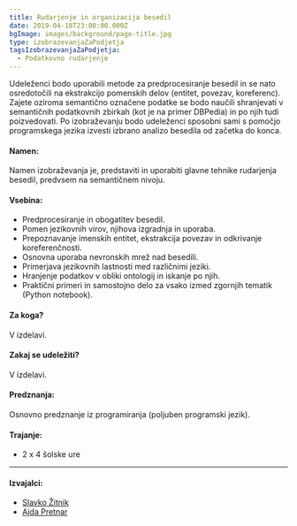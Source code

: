 ```yaml
---
title: Rudarjenje in organizacija besedil
date: 2019-04-18T23:00:00.000Z
bgImage: images/background/page-title.jpg
type: izobrazevanjaZaPodjetja
tagsIzobrazevanjaZaPodjetja:
  - Podatkovno rudarjenje
---
```

Udeleženci bodo uporabili metode za predprocesiranje besedil in se nato osredotočili na ekstrakcijo pomenskih delov (entitet, povezav, koreferenc). Zajete oziroma semantično označene podatke se bodo naučili shranjevati v semantičnih podatkovnih zbirkah (kot je na primer DBPedia) in po njih tudi poizvedovati. Po izobraževanju bodo udeleženci sposobni sami s pomočjo programskega jezika izvesti izbrano analizo besedila od začetka do konca.

#### Namen:

Namen izobraževanja je, predstaviti in uporabiti glavne tehnike rudarjenja besedil, predvsem na semantičnem nivoju. 

#### Vsebina:

* Predprocesiranje in obogatitev besedil.
* Pomen jezikovnih virov, njihova izgradnja in uporaba.
* Prepoznavanje imenskih entitet, ekstrakcija povezav in odkrivanje koreferenčnosti.
* Osnovna uporaba nevronskih mrež nad besedili.
* Primerjava jezikovnih lastnosti med različnimi jeziki.
* Hranjenje podatkov v obliki ontologij in iskanje po njih.
* Praktični primeri in samostojno delo za vsako izmed zgornjih tematik (Python notebook).

#### Za koga?

V izdelavi.

#### Zakaj se udeležiti?

V izdelavi.

#### Predznanja:

Osnovno predznanje iz programiranja (poljuben programski jezik).

#### Trajanje:

* 2 x 4 šolske ure

- - -

#### Izvajalci:

* [Slavko Žitnik](/izvajalci/slavko-zitnik/)
* [Ajda Pretnar](/izvajalci/ajda-pretnar/)
